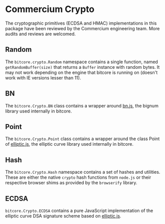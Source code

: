 # Commercium Crypto
The cryptographic primitives (ECDSA and HMAC) implementations in this package have been reviewed by the Commercium engineering team. More audits and reviews are welcomed.

## Random
The `bitcore.crypto.Random` namespace contains a single function, named `getRandomBuffer(size)` that returns a `Buffer` instance with random bytes. It may not work depending on the engine that bitcore is running on (doesn't work with IE versions lesser than 11).

## BN
The `bitcore.Crypto.BN` class contains a wrapper around [bn.js](https://github.com/indutny/bn.js), the bignum library used internally in bitcore.

## Point
The `bitcore.Crypto.Point` class contains a wrapper around the class Point of [elliptic.js](https://github.com/indutny/elliptic), the elliptic curve library used internally in bitcore.

## Hash
The `bitcore.Crypto.Hash` namespace contains a set of hashes and utilities. These are either the native `crypto` hash functions from `node.js` or their respective browser shims as provided by the `browserify` library.

## ECDSA
`bitcore.Crypto.ECDSA` contains a pure JavaScript implementation of the elliptic curve DSA signature scheme based on [elliptic.js](https://github.com/indutny/elliptic).
